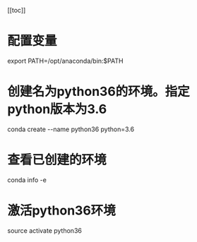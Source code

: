 [[toc]]

# 配置变量
export PATH=/opt/anaconda/bin:$PATH

# 创建名为python36的环境。指定python版本为3.6
conda create --name python36 python=3.6

# 查看已创建的环境
conda info -e

# 激活python36环境
source activate python36